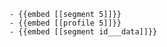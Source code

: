 	- {{embed [[segment 5]]}}
	- {{embed [[profile 5]]}}
	- {{embed [[segment id___data]]}}











































































































